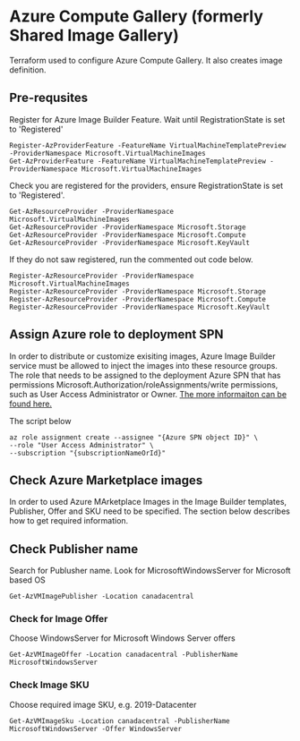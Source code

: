 # Azure Compute Gallery (formerly Shared Image Gallery)
Terraform used to configure Azure Compute Gallery. It also creates image definition.

## Pre-requsites

Register for Azure Image Builder Feature. Wait until RegistrationState is set to 'Registered'

```
Register-AzProviderFeature -FeatureName VirtualMachineTemplatePreview -ProviderNamespace Microsoft.VirtualMachineImages
Get-AzProviderFeature -FeatureName VirtualMachineTemplatePreview -ProviderNamespace Microsoft.VirtualMachineImages
```

Check you are registered for the providers, ensure RegistrationState is set to 'Registered'.

```
Get-AzResourceProvider -ProviderNamespace Microsoft.VirtualMachineImages
Get-AzResourceProvider -ProviderNamespace Microsoft.Storage 
Get-AzResourceProvider -ProviderNamespace Microsoft.Compute
Get-AzResourceProvider -ProviderNamespace Microsoft.KeyVault
```

If they do not saw registered, run the commented out code below.

```
Register-AzResourceProvider -ProviderNamespace Microsoft.VirtualMachineImages
Register-AzResourceProvider -ProviderNamespace Microsoft.Storage
Register-AzResourceProvider -ProviderNamespace Microsoft.Compute
Register-AzResourceProvider -ProviderNamespace Microsoft.KeyVault
```

## Assign Azure role to deployment SPN

In order to distribute or customize exisiting images, Azure Image Builder service must be allowed to inject the images into these resource groups. The role that needs to be assigned to the deployment Azure SPN that has permissions Microsoft.Authorization/roleAssignments/write permissions, such as User Access Administrator or Owner. [The more informaiton can be found here.](https://docs.microsoft.com/en-us/azure/role-based-access-control/role-assignments-cli) 

The script below 
```
az role assignment create --assignee "{Azure SPN object ID}" \
--role "User Access Administrator" \
--subscription "{subscriptionNameOrId}"
```

## Check Azure Marketplace images
In order to used Azure MArketplace Images in the Image Builder templates, Publisher, Offer and SKU need to be specified. The section below describes how to get required information.
## Check Publisher name

Search for Publusher name. Look for MicrosoftWindowsServer for Microsoft based OS

```
Get-AzVMImagePublisher -Location canadacentral
```

### Check for Image Offer

Choose WindowsServer for Microsoft Windows Server offers

```
Get-AzVMImageOffer -Location canadacentral -PublisherName MicrosoftWindowsServer
```

### Check Image SKU

Choose required image SKU, e.g. 2019-Datacenter

```
Get-AzVMImageSku -Location canadacentral -PublisherName MicrosoftWindowsServer -Offer WindowsServer
```
